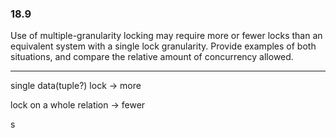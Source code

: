 ### 18.9

Use of multiple-granularity locking may require more or fewer locks than an
equivalent system with a single lock granularity. Provide examples of both situations, and compare the relative amount of concurrency allowed.

---

single data(tuple?) lock -> more

lock on a whole relation -> fewer

s